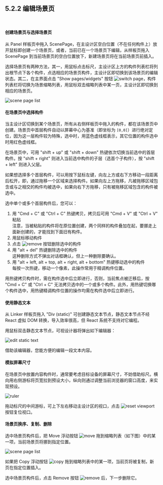 5.2.2 编辑场景页
---------------

&nbsp;

#### 创建场景页与选择场景页

从 Panel 样板页中拖入 ScenePage，在主设计区空白位置（不在任何构件上）放开鼠标即创建一个场景页，或者，当前已在一个场景页下编辑，从样板页拖入 ScenePage 到当前场景页的空白位置放下，新建场景页将在当前场景页前插入。

选择场景页有两种方法，其一，用鼠标点击标尺，主设计区上方的构件列表栏将列出根节点下各个构件，点选相应的场景页构件，主设计区即切换到该场景页的编辑状态。其二，在主界面点击 "Show pages/widgets" 按钮 ![switch page](md/res/grid_btn.png)，构件列表栏将切换为场景缩略列表，用鼠标双击缩略列表中某一页，主设计区即切换到相应的场景页。

![scene page list](md/res/scene_pg_list.png)

#### 在场景页中选择构件

当主设计区切换到某个场景页，所有从右侧样板页中拖入的构件，都在该场景页中创建。场景页中首层构件自动以屏幕中心为基准（即坐标为 `[0,0]`）进行绝对定位，因为这一层构件较为特殊，选中时，用蓝色虚线框表示，其它位置的构件选中时用红色虚线框。

在场景页中，可用 "shift + up" 或 "shift + down" 热键依次切换当前选中的首层构件。按 "shift + right" 则进入当前选中构件的子层（选首个子构件），按 "shift + left" 则进入父层。

如果想选择多个首层构件，可以用按下鼠标左键，向左上方或右下方移动一段距离后松开，即，通过拖移一个区域来选择构件。如果向左上方拖移，凡被拖移区域包含或与之相交的构件均被选中，如果向右下方拖移，只有被拖移区域包含的构件被选中。

选中单个或多个首层构件后，您可以：
1. 用 "Cmd + C" 或 "Ctrl + C" 热键拷贝，拷贝后可用 "Cmd + V" 或 "Ctrl + V" 粘贴   
注意，当被粘贴的构件将在原位置创建，两个同样的构件叠加在起，要挪走上面新创建的，才能找到下面旧有构件。
2. 用鼠标移动构件
3. 点击 ![remove](md/res/delete_btn.png) 按钮删除选中的构件
4. 用 "alt + del" 热键删除选中的构件   
这种删除方式不弹出对话框确认，但上一种删除要确认。
5. 用 "alt + left, alt + top, alt + right, alt + bottom" 热键移动选中的构件   
每按一次热键，移动一个像素，此操作常用于精调构件位置。

用热键拷贝构件时，需在构件选中后立即进行，否则，当前焦点被迁移后，按 "Cmd + C" 或 "Ctrl + C" 无法拷贝选中的一个或多个构件。此外，用热键切换哪个构件选中，用热键精调构件位置的操作均需在构件选中后立即进行。

#### 使用静态文本

从 Linker 样板页拖入 "Div (static)" 可创建静态文本节点，静态文本节点不经 React 虚拟 DOM 转换，导入效率很高，但 React 系统不支持对它编程。

用鼠标双击静态文本节点，可视设计器将弹出如下编辑器：

![edit static text](md/res/edit_static.png)

借助该编辑器，您能方便的编辑一段文本内容。

#### 模拟屏幕尺寸

在场景页中放置内容构件时，通常要考虑目标设备的屏幕尺寸，不妨借助标尺。横向用右侧游标将页宽拉到预设大小，纵向则通过调整当前浏览器的窗口高度，来实现预设。

![ruler](md/res/ruler.png)

拖动标尺的中间游标，可上下左右移动主设计区的视口，点击 ![reset viewport](md/res/align_btn.png) 按钮复位视口。

#### 场景页换序、复制、删除

选中场景页构件后，把 Move 浮动按钮 ![move](md/res/move_btn.png) 拖到缩略列表（如下图）中的某一项，当前场景页将挪到指定位置。

![scene page list](md/res/scene_pg_list.png)

如果把 Copy 浮动按钮 ![copy](md/res/copy_btn.png) 拖到缩略列表中的某一项，当前页将被复制，新页在指定位置插入。

选中场景页构件后，点击 Remove 按钮 ![remove](md/res/delete_btn.png) 后，下一步删除它。

&nbsp;

